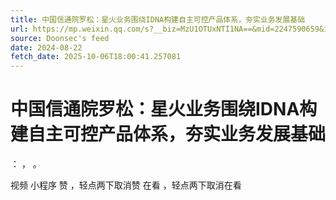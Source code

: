 ```yaml
---
title: 中国信通院罗松：星火业务围绕IDNA构建自主可控产品体系，夯实业务发展基础
url: https://mp.weixin.qq.com/s?__biz=MzU1OTUxNTI1NA==&mid=2247590659&idx=2&sn=f2f253aa77863e41eafe0520cdd104d4
source: Doonsec's feed
date: 2024-08-22
fetch_date: 2025-10-06T18:00:41.257081
---
```


# 中国信通院罗松：星火业务围绕IDNA构建自主可控产品体系，夯实业务发展基础

：
，
。

视频
小程序
赞
，轻点两下取消赞
在看
，轻点两下取消在看